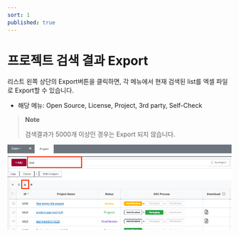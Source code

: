 ```yaml
---
sort: 1
published: true
---
```


# 프로젝트 검색 결과 Export
리스트 왼쪽 상단의 Export버튼을 클릭하면, 각 메뉴에서 현재 검색된 list를 엑셀 파일로 Export할 수 있습니다.
- 해당 메뉴: Open Source, License, Project, 3rd party, Self-Check
> **Note**
>
> 검색결과가 5000개 이상인 경우는 Export 되지 않습니다.

![ListExport](../../images/common/list_view_buttons/list_export.png)
